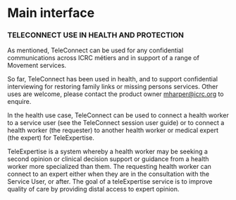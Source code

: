 # Main interface

### TELECONNECT USE IN HEALTH AND PROTECTION



As mentioned, TeleConnect can be used for any confidential communications across ICRC métiers and in support of a range of Movement services.

So far, TeleConnect has been used in health, and to support confidential interviewing for restoring family links or missing persons services. Other uses are welcome, please contact the product owner mharper@icrc.org to enquire.

In the health use case, TeleConnect can be used to connect a health worker to a service user (see the TeleConnect session user guide) or to connect a health worker (the requester) to another health worker or medical expert (the expert) for TeleExpertise.

TeleExpertise is a system whereby a health worker may be seeking a second opinion or clinical decision support or guidance from a health worker more specialized than them. The requesting health worker can connect to an expert either when they are in the consultation with the Service User, or after. The goal of a teleExpertise service is to improve quality of care by providing distal access to expert opinion.
